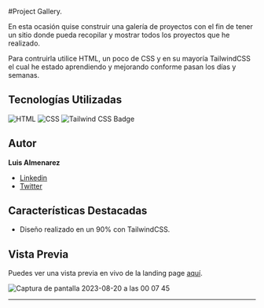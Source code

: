 #Project Gallery.

En esta ocasión quise construir una galería de proyectos con el fin de tener un sitio donde pueda recopilar y mostrar todos los proyectos que he realizado.

Para contruirla utilice HTML, un poco de CSS y  en su mayoría TailwindCSS el cual he estado aprendiendo y mejorando conforme pasan los días y semanas.

## Tecnologías Utilizadas

![HTML](https://img.shields.io/badge/-HTML-ff4500?style=flat&logo=html5&logoColor=white)
![CSS](https://img.shields.io/badge/-CSS-2965f1?style=flat&logo=css3&logoColor=white)
![Tailwind CSS Badge](https://img.shields.io/badge/-Tailwind_CSS-38B2AC?style=flat&logo=tailwind-css&logoColor=white)


## Autor

**Luis Almenarez**

* [Linkedin](www.linkedin.com/in/luis-almenarez)
* [Twitter](https://twitter.com/Almeis_Dev)

## Características Destacadas

- Diseño realizado en un 90% con TailwindCSS.

## Vista Previa

Puedes ver una vista previa en vivo de la landing page [aquí](https://projectgalleryhub.netlify.app/).

![Captura de pantalla 2023-08-20 a las 00 07 45](https://github.com/Luis-Almenarez/Galery/assets/125621759/2e38c135-6a9e-4cdd-9475-a1d13ff9e9df)


<hr>
